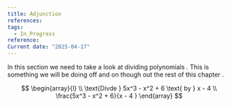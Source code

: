 ```yaml
---
title: Adjunction
references: 
tags:
  - In_Progress
reference: 
Current date: "2025-04-17"
---
```

In this section we need to take a look at dividing polynomials . This is something we will be doing off and on though out the rest of this chapter . 


$$
\begin{array}{l} \\
\text{Divde } 5x^3  - x^2  + 6  \text{ by } x - 4   \\
\frac{5x^3  - x^2  + 6}{x - 4 }   
\end{array}
$$




